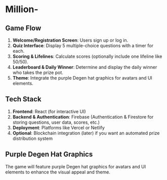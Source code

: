 # Million-

## Game Flow

1. **Welcome/Registration Screen**: Users sign up or log in.
2. **Quiz Interface**: Display 5 multiple-choice questions with a timer for each.
3. **Scoring & Lifelines**: Calculate scores (optionally include one lifeline like 50/50).
4. **Leaderboard & Daily Winner**: Determine and display the daily winner who takes the prize pot.
5. **Theme**: Integrate the purple Degen hat graphics for avatars and UI elements.

## Tech Stack

1. **Frontend**: React (for interactive UI)
2. **Backend & Authentication**: Firebase (Authentication & Firestore for storing questions, user data, scores, etc.)
3. **Deployment**: Platforms like Vercel or Netlify
4. **Optional**: Blockchain integration (later) if you want an automated prize distribution system

## Purple Degen Hat Graphics

The game will feature purple Degen hat graphics for avatars and UI elements to enhance the visual appeal and theme.
